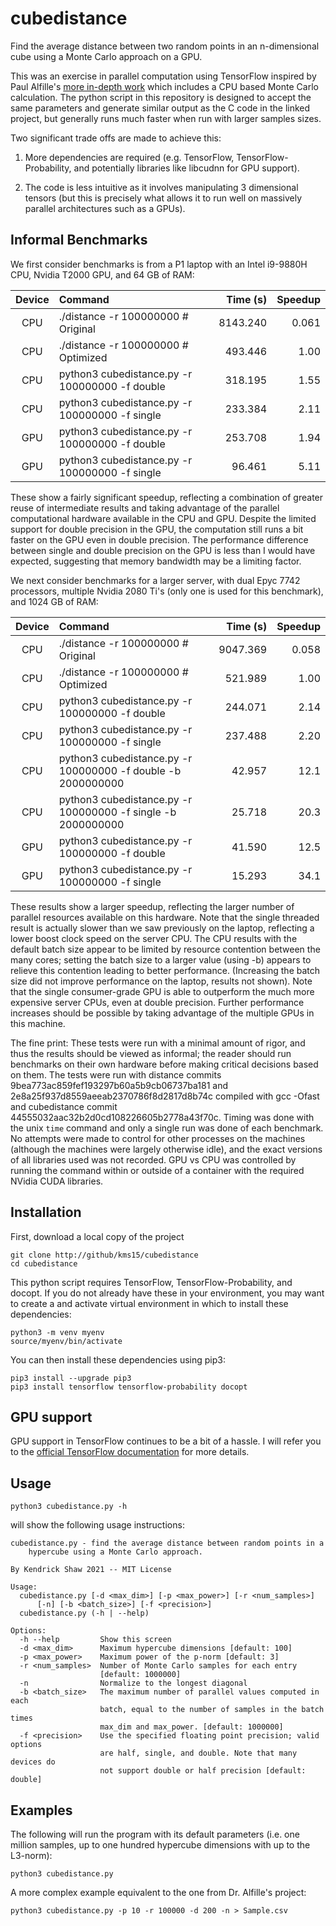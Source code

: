 # cubedistance

Find the average distance between two random points in an n-dimensional cube
using a Monte Carlo approach on a GPU.

This was an exercise in parallel computation using TensorFlow inspired by Paul
Alfille's [more in-depth work](https://github.com/alfille/distance) which
includes a CPU based Monte Carlo calculation.  The python script in this
repository is designed to accept the same parameters and generate similar
output as the C code in the linked project, but generally runs much faster when
run with larger samples sizes.

Two significant trade offs are made to achieve this:

 1. More dependencies are required (e.g. TensorFlow, TensorFlow-Probability,
    and potentially libraries like libcudnn for GPU support).

 2. The code is less intuitive as it involves manipulating 3 dimensional
    tensors (but this is precisely what allows it to run well on massively
    parallel architectures such as a GPUs).

## Informal Benchmarks

We first consider benchmarks is from a P1 laptop with an Intel i9-9880H CPU,
Nvidia T2000 GPU, and 64 GB of RAM:

Device | Command                                        | Time (s) | Speedup
:-----:|:-----------------------------------------------|---------:|-------:
  CPU  | ./distance -r 100000000 # Original             | 8143.240 |  0.061
  CPU  | ./distance -r 100000000 # Optimized            |  493.446 |  1.00
  CPU  | python3 cubedistance.py -r 100000000 -f double |  318.195 |  1.55
  CPU  | python3 cubedistance.py -r 100000000 -f single |  233.384 |  2.11
  GPU  | python3 cubedistance.py -r 100000000 -f double |  253.708 |  1.94
  GPU  | python3 cubedistance.py -r 100000000 -f single |   96.461 |  5.11

These show a fairly significant speedup, reflecting a combination of greater
reuse of intermediate results and taking advantage of the parallel
computational hardware available in the CPU and GPU. Despite the limited
support for double precision in the GPU, the computation still runs a bit
faster on the GPU even in double precision.  The performance difference between
single and double precision on the GPU is less than I would have expected,
suggesting that memory bandwidth may be a limiting factor.

We next consider benchmarks for a larger server, with dual Epyc 7742
processors, multiple Nvidia 2080 Ti's (only one is used for this benchmark),
and 1024 GB of RAM:

Device | Command                                                      | Time (s) | Speedup
:-----:|:-------------------------------------------------------------|---------:|-------:
  CPU  | ./distance -r 100000000 # Original                           | 9047.369 |  0.058
  CPU  | ./distance -r 100000000 # Optimized                          |  521.989 |  1.00
  CPU  | python3 cubedistance.py -r 100000000 -f double               |  244.071 |  2.14
  CPU  | python3 cubedistance.py -r 100000000 -f single               |  237.488 |  2.20
  CPU  | python3 cubedistance.py -r 100000000 -f double -b 2000000000 |   42.957 | 12.1
  CPU  | python3 cubedistance.py -r 100000000 -f single -b 2000000000 |   25.718 | 20.3
  GPU  | python3 cubedistance.py -r 100000000 -f double               |   41.590 | 12.5
  GPU  | python3 cubedistance.py -r 100000000 -f single               |   15.293 | 34.1

These results show a larger speedup, reflecting the larger number of parallel
resources available on this hardware.  Note that the single threaded result is
actually slower than we saw previously on the laptop, reflecting a lower boost
clock speed on the server CPU.  The CPU results with the default batch size
appear to be limited by resource contention between the many cores; setting the
batch size to a larger value (using -b) appears to relieve this contention
leading to better performance. (Increasing the batch size did not improve
performance on the laptop, results not shown).  Note that the single
consumer-grade GPU is able to outperform the much more expensive server CPUs,
even at double precision.  Further performance increases should be possible by
taking advantage of the multiple GPUs in this machine.

The fine print: These tests were run with a minimal amount of rigor, and thus
the results should be viewed as informal; the reader should run benchmarks
on their own hardware before making critical decisions based on them. The tests
were run with distance commits 9bea773ac859fef193297b60a5b9cb06737ba181 and
2e8a25f937d8559aeeab2370786f8d2817d8b74c compiled
with gcc -Ofast and cubedistance commit
44555032aac32b2d0cd108226605b2778a43f70c.  Timing was done with the unix `time`
command and only a single run was done of each benchmark.  No attempts were
made to control for other processes on the machines (although the machines were
largely otherwise idle), and the exact versions of all libraries used was not
recorded.  GPU vs CPU was controlled by running the command within or outside
of a container with the required NVidia CUDA libraries.

## Installation

First, download a local copy of the project

    git clone http://github/kms15/cubedistance
    cd cubedistance

This python script requires TensorFlow, TensorFlow-Probability, and docopt.
If you do not already have these in your environment, you may want to create
a and activate virtual environment in which to install these dependencies:

    python3 -m venv myenv
    source/myenv/bin/activate

You can then install these dependencies using pip3:

    pip3 install --upgrade pip3
    pip3 install tensorflow tensorflow-probability docopt

## GPU support

GPU support in TensorFlow continues to be a bit of a hassle.  I will refer you
to the
[official TensorFlow documentation](https://www.tensorflow.org/install/gpu)
for more details.

## Usage

    python3 cubedistance.py -h

will show the following usage instructions:

    cubedistance.py - find the average distance between random points in a
        hypercube using a Monte Carlo approach.

    By Kendrick Shaw 2021 -- MIT License

    Usage:
      cubedistance.py [-d <max_dim>] [-p <max_power>] [-r <num_samples>]
          [-n] [-b <batch_size>] [-f <precision>]
      cubedistance.py (-h | --help)

    Options:
      -h --help         Show this screen
      -d <max_dim>      Maximum hypercube dimensions [default: 100]
      -p <max_power>    Maximum power of the p-norm [default: 3]
      -r <num_samples>  Number of Monte Carlo samples for each entry
                        [default: 1000000]
      -n                Normalize to the longest diagonal
      -b <batch_size>   The maximum number of parallel values computed in each
                        batch, equal to the number of samples in the batch times
                        max_dim and max_power. [default: 1000000]
      -f <precision>    Use the specified floating point precision; valid options
                        are half, single, and double. Note that many devices do
                        not support double or half precision [default: double]

## Examples

The following will run the program with its default parameters (i.e. one
million samples, up to one hundred hypercube dimensions with up to the
L3-norm):

    python3 cubedistance.py

A more complex example equivalent to the one from Dr. Alfille's project:

    python3 cubedistance.py -p 10 -r 100000 -d 200 -n > Sample.csv
